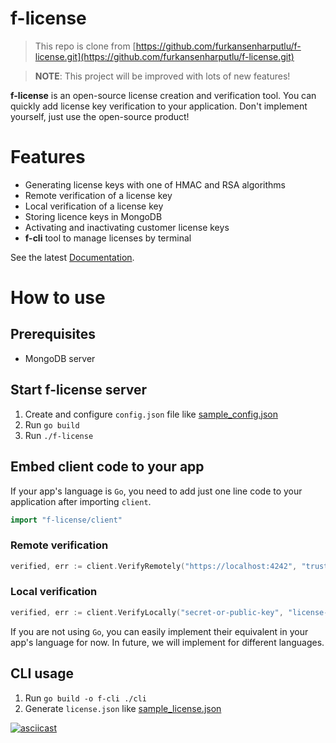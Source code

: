 # f-license
> This repo is clone from [https://github.com/furkansenharputlu/f-license.git](https://github.com/furkansenharputlu/f-license.git)

> **NOTE**: This project will be improved with lots of new features!

**f-license** is an open-source license creation and verification tool. You can quickly add license key verification to your application. Don't implement yourself, just use the open-source product!

# Features

- Generating license keys with one of HMAC and RSA algorithms
- Remote verification of a license key
- Local verification of a license key
- Storing licence keys in MongoDB
- Activating and inactivating customer license keys
- **f-cli** tool to manage licenses by terminal

See the latest [Documentation](https://github.com/furkansenharputlu/f-license/wiki).

# How to use

## Prerequisites

- MongoDB server

## Start f-license server

1. Create and configure `config.json` file like [sample_config.json](https://github.com/m-d-z-z/f-license/blob/master/sample_config.json)
2. Run `go build`
3. Run `./f-license` 

## Embed client code to your app

If your app's language is `Go`, you need to add just one line code to your application after importing `client`.

```go
import "f-license/client"
```

### Remote verification

```go
verified, err := client.VerifyRemotely("https://localhost:4242", "trusted-server-cert", "license-key")
```

### Local verification

```go
verified, err := client.VerifyLocally("secret-or-public-key", "license-key")
```

If you are not using `Go`, you can easily implement their equivalent in your app's language for now. In future, we will implement for different languages.

## CLI usage

1. Run `go build -o f-cli ./cli`
2. Generate `license.json` like [sample_license.json](https://github.com/m-d-z-z/f-license/blob/master/sample_license.json)

[![asciicast](https://asciinema.org/a/324341.svg)](https://asciinema.org/a/324341)

